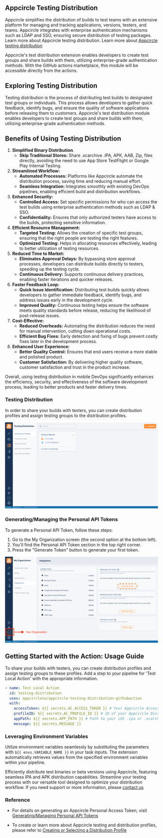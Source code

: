 ## Appcircle Testing Distribution

Appcircle simplifies the distribution of builds to test teams with an extensive
platform for managing and tracking applications, versions, testers, and teams.
Appcircle integrates with enterprise authentication mechanisms such as LDAP and
SSO, ensuring secure distribution of testing packages. Learn more about
Appcircle testing distribution. Learn more about
[Appcircle testing distribution](https://appcircle.io/testing-distribution?utm_source=github&utm_medium=plugin&utm_campaign=testing_distribution)

Appcircle's test distribution extension enables developers to create test groups
and share builds with them, utilizing enterprise-grade authentication methods.
With the GitHub actions marketplace, this module will be accessible directly
from the actions.

## Exploring Testing Distribution

Testing distribution is the process of distributing test builds to designated
test groups or individuals. This process allows developers to gather quick
feedback, identify bugs, and ensure the quality of software applications before
releasing them to customers. Appcircle's test distribution module enables
developers to create test groups and share builds with them, utilizing
enterprise-grade authentication methods.

## Benefits of Using Testing Distribution

1. **Simplified Binary Distribution**.
   - **Skip Traditional Stores:** Share .xcarchive .IPA, APK, AAB, Zip, files
     directly, avoiding the need to use App Store TestFlight or Google Play
     Internal Testing.
2. **Streamlined Workflow:**
   - **Automated Processes:** Platforms like Appcircle automate the distribution
     process, saving time and reducing manual effort.
   - **Seamless Integration:** Integrates smoothly with existing DevOps
     pipelines, enabling efficient build and distribution workflows.
3. **Enhanced Security:**
   - **Controlled Access:** Set specific permissions for who can access the test
     builds using enterprise authentication methods such as LDAP & SSO.
   - **Confidentiality:** Ensures that only authorized testers have access to
     the builds, protecting sensitive information.
4. **Efficient Resource Management:**
   - **Targeted Testing:** Allows the creation of specific test groups, ensuring
     that the right people are testing the right features.
   - **Optimized Testing:** Helps in allocating resources effectively, leading
     to better utilization of testing resources.
5. **Reduced Time to Market:**
   - **Eliminates Approval Delays:** By bypassing store approval processes,
     developers can distribute builds directly to testers, speeding up the
     testing cycle.
   - **Continuous Delivery:** Supports continuous delivery practices, enabling
     faster iterations and quicker releases.
6. **Faster Feedback Loop:**
   - **Quick Issue Identification:** Distributing test builds quickly allows
     developers to gather immediate feedback, identify bugs, and address issues
     early in the development cycle.
   - **Improved Quality:** Continuous testing helps ensure the software meets
     quality standards before release, reducing the likelihood of post-release
     issues.
7. **Cost-Effective:**
   - **Reduced Overheads:** Automating the distribution reduces the need for
     manual intervention, cutting down operational costs.
   - **Efficient Bug Fixes:** Early detection and fixing of bugs prevent costly
     fixes later in the development process.
8. **Enhanced User Experience:**
   - **Better Quality Control:** Ensures that end users receive a more stable
     and polished product.
   - **Customer Satisfaction:** By delivering higher quality software, customer
     satisfaction and trust in the product increase.

Overall, using testing distribution in mobile DevOps significantly enhances the
efficiency, security, and effectiveness of the software development process,
leading to better products and faster delivery times.

### Testing Distribution

In order to share your builds with testers, you can create distribution profiles
and assign testing groups to the distribution profiles.

![Distribution Profile](images/distribution-start.png)

### Generating/Managing the Personal API Tokens

To generate a Personal API Token, follow these steps:

1. Go to the My Organization screen (the second option at the bottom left).
2. You'll find the Personal API Token section in the top right corner.
3. Press the "Generate Token" button to generate your first token.

![Token Generation](images/PAT.png)

## Getting Started with the Action: Usage Guide

To share your builds with testers, you can create distribution profiles and
assign testing groups to these profiles. Add a step to your pipeline for 'Test
Local Action' with the appropriate information.

```yaml
- name: Test Local Action
  id: testing-distribution
  uses: appcircleio/appcircle-testing-distribution-githubaction
  with:
    accessToken: ${{ secrets.AC_ACCESS_TOKEN }} # Your Appcircle Access Token
    profileID: ${{ secrets.AC_PROFILE_ID }} # ID of your Appcircle Distribution Profile
    appPath: ${{ secrets.APP_PATH }} # Path to your iOS .ipa or .xcarchive, or Android APK or App Bundle
    message: ${{ secrets.MESSAGE }}
```

### Leveraging Environment Variables

Utilize environment variables seamlessly by substituting the parameters with
`${{ envs.VARIABLE_NAME }}` in your task inputs. The extension automatically
retrieves values from the specified environment variables within your pipeline.

Efficiently distribute test binaries or beta versions using Appcircle, featuring
seamless IPA and APK distribution capabilities. Streamline your testing process
with our versatile tool designed to optimize your distribution workflow. If you
need support or more information, please
[contact us](https://appcircle.io/contact?utm_source=github&utm_medium=plugin&utm_campaign=testing_distribution)

### Reference

- For details on generating an Appcircle Personal Access Token, visit
  [Generating/Managing Personal API Tokens](https://docs.appcircle.io/appcircle-api/api-authentication#generatingmanaging-the-personal-api-tokens?utm_source=github&utm_medium=plugin&utm_campaign=testing_distribution)

- To create or learn more about Appcircle testing and distribution profiles,
  please refer to
  [Creating or Selecting a Distribution Profile](https://docs.appcircle.io/distribute/create-or-select-a-distribution-profile?utm_source=github&utm_medium=plugin&utm_campaign=testing_distribution)
